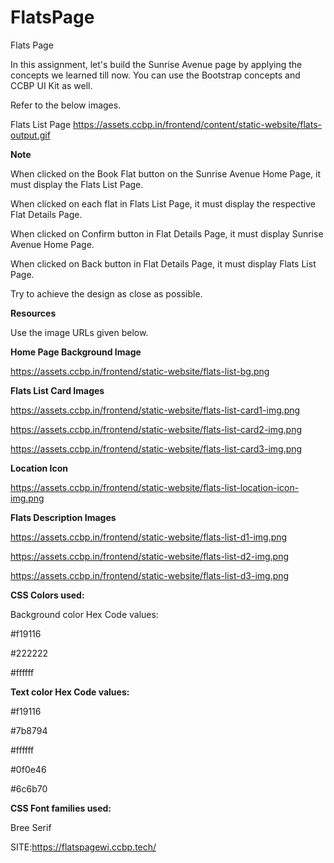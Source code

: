 # FlatsPage

Flats Page

In this assignment, let's build the Sunrise Avenue page by applying the concepts we learned till now. You can use the Bootstrap concepts and CCBP UI Kit as well.


Refer to the below images.

Flats List Page
https://assets.ccbp.in/frontend/content/static-website/flats-output.gif


**Note**

When clicked on the Book Flat button on the Sunrise Avenue Home Page, it must display the Flats List Page.

When clicked on each flat in Flats List Page, it must display the respective Flat Details Page.

When clicked on Confirm button in Flat Details Page, it must display Sunrise Avenue Home Page.

When clicked on Back button in Flat Details Page, it must display Flats List Page.

Try to achieve the design as close as possible.

**Resources**

Use the image URLs given below.


**Home Page Background Image**

https://assets.ccbp.in/frontend/static-website/flats-list-bg.png

**Flats List Card Images**

https://assets.ccbp.in/frontend/static-website/flats-list-card1-img.png

https://assets.ccbp.in/frontend/static-website/flats-list-card2-img.png

https://assets.ccbp.in/frontend/static-website/flats-list-card3-img.png

**Location Icon**

https://assets.ccbp.in/frontend/static-website/flats-list-location-icon-img.png

**Flats Description Images**

https://assets.ccbp.in/frontend/static-website/flats-list-d1-img.png

https://assets.ccbp.in/frontend/static-website/flats-list-d2-img.png

https://assets.ccbp.in/frontend/static-website/flats-list-d3-img.png

**CSS Colors used:**

Background color Hex Code values:


#f19116

#222222

#ffffff

**Text color Hex Code values:**


#f19116

#7b8794

#ffffff

#0f0e46

#6c6b70

**CSS Font families used:**

Bree Serif

SITE:https://flatspagewi.ccbp.tech/

